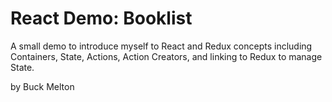 # React Demo: Booklist

A small demo to introduce myself to React and Redux concepts including Containers,
State, Actions, Action Creators, and linking to Redux to manage State.

by Buck Melton
